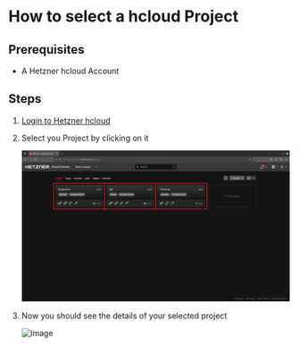 # How to select a hcloud Project

## Prerequisites
* A Hetzner hcloud Account

## Steps
1. [Login to Hetzner hcloud](https://github.com/GeraldLeikam/tutorials/blob/master/hcloud/login/login_hcloud.md)
2. Select you Project by clicking on it

    ![image](https://github.com/GeraldLeikam/tutorials/blob/master/hcloud/cloud_console/images/hetzner_cloud_console_project.png)

3. Now you should see the details of your selected project

   ![image](https://github.com/GeraldLeikam/tutorials/blob/master/hcloud/cloud_console/images/hetzner_project_overview.png)